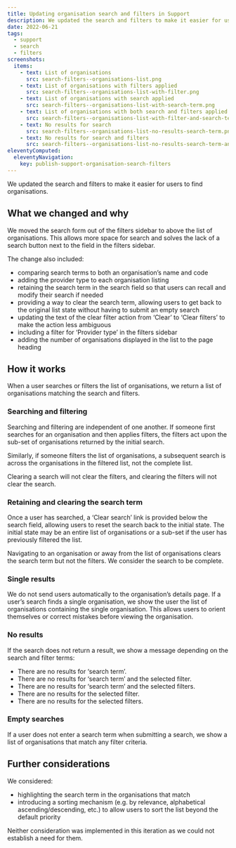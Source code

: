 ```yaml
---
title: Updating organisation search and filters in Support
description: We updated the search and filters to make it easier for users to find organisations
date: 2022-06-21
tags:
  - support
  - search
  - filters
screenshots:
  items:
    - text: List of organisations
      src: search-filters--organisations-list.png
    - text: List of organisations with filters applied
      src: search-filters--organisations-list-with-filter.png
    - text: List of organisations with search applied
      src: search-filters--organisations-list-with-search-term.png
    - text: List of organisations with both search and filters applied
      src: search-filters--organisations-list-with-filter-and-search-term.png
    - text: No results for search
      src: search-filters--organisations-list-no-results-search-term.png
    - text: No results for search and filters
      src: search-filters--organisations-list-no-results-search-term-and-filter.png
eleventyComputed:
  eleventyNavigation:
    key: publish-support-organisation-search-filters
---
```


We updated the search and filters to make it easier for users to find organisations.

## What we changed and why

We moved the search form out of the filters sidebar to above the list of organisations. This allows more space for search and solves the lack of a search button next to the field in the filters sidebar.

The change also included:

- comparing search terms to both an organisation’s name and code
- adding the provider type to each organisation listing
- retaining the search term in the search field so that users can recall and modify their search if needed
- providing a way to clear the search term, allowing users to get back to the original list state without having to submit an empty search
- updating the text of the clear filter action from ‘Clear’ to ‘Clear filters’ to make the action less ambiguous
- including a filter for ‘Provider type’ in the filters sidebar
- adding the number of organisations displayed in the list to the page heading

## How it works

When a user searches or filters the list of organisations, we return a list of organisations matching the search and filters.

### Searching and filtering

Searching and filtering are independent of one another. If someone first searches for an organisation and then applies filters, the filters act upon the sub-set of organisations returned by the initial search.

Similarly, if someone filters the list of organisations, a subsequent search is across the organisations in the filtered list, not the complete list.

Clearing a search will not clear the filters, and clearing the filters will not clear the search.

### Retaining and clearing the search term

Once a user has searched, a ‘Clear search’ link is provided below the search field, allowing users to reset the search back to the initial state. The initial state may be an entire list of organisations or a sub-set if the user has previously filtered the list.

Navigating to an organisation or away from the list of organisations clears the search term but not the filters. We consider the search to be complete.

### Single results

We do not send users automatically to the organisation’s details page. If a user’s search finds a single organisation, we show the user the list of organisations containing the single organisation. This allows users to orient themselves or correct mistakes before viewing the organisation.

### No results

If the search does not return a result, we show a message depending on the search and filter terms:

- There are no results for ‘search term’.
- There are no results for ‘search term’ and the selected filter.
- There are no results for ‘search term’ and the selected filters.
- There are no results for the selected filter.
- There are no results for the selected filters.

### Empty searches

If a user does not enter a search term when submitting a search, we show a list of organisations that match any filter criteria.

## Further considerations

We considered:

- highlighting the search term in the organisations that match
- introducing a sorting mechanism (e.g. by relevance, alphabetical ascending/descending, etc.) to allow users to sort the list beyond the default priority

Neither consideration was implemented in this iteration as we could not establish a need for them.
